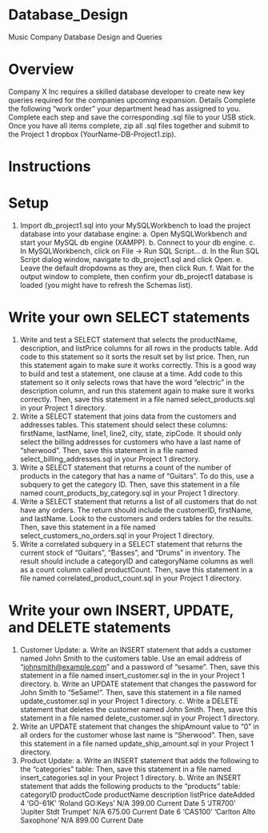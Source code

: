 # Database_Design
Music Company Database Design and Queries

# Overview
Company X Inc requires a skilled database developer to create new key queries required for the
companies upcoming expansion.
Details
Complete the following “work order” your department head has assigned to you. Complete each step
and save the corresponding .sql file to your USB stick. Once you have all items complete, zip all .sql files
together and submit to the Project 1 dropbox (YourName-DB-Project1.zip).

# Instructions

# Setup
1. Import db_project1.sql into your MySQLWorkbench to load the project database into your
database engine:
a. Open MySQLWorkbench and start your MySQL db engine (XAMPP).
b. Connect to your db engine.
c. In MySQLWorkbench, click on File -> Run SQL Script…
d. In the Run SQL Script dialog window, navigate to db_project1.sql and click Open.
e. Leave the default dropdowns as they are, then click Run.
f. Wait for the output window to complete, then confirm your db_project1 database is
loaded (you might have to refresh the Schemas list).

# Write your own SELECT statements
1. Write and test a SELECT statement that selects the productName, description, and listPrice
columns for all rows in the products table.
Add code to this statement so it sorts the result set by list price. Then, run this statement again
to make sure it works correctly. This is a good way to build and test a statement, one clause at a
time.
Add code to this statement so it only selects rows that have the word “electric” in the
description column, and run this statement again to make sure it works correctly. Then, save
this statement in a file named select_products.sql in your Project 1 directory.
2. Write a SELECT statement that joins data from the customers and addresses tables. This
statement should select these columns: firstName, lastName, line1, line2, city, state, zipCode. It
should only select the billing addresses for customers who have a last name of “sherwood”.
Then, save this statement in a file named select_billing_addresses.sql in your Project 1 directory.
3. Write a SELECT statement that returns a count of the number of products in the category that
has a name of “Guitars”. To do this, use a subquery to get the category ID. Then, save this
statement in a file named count_products_by_category.sql in your Project 1 directory.
4. Write a SELECT statement that returns a list of all customers that do not have any orders. The
return should include the customerID, firstName, and lastName. Look to the customers and
orders tables for the results. Then, save this statement in a file named
select_customers_no_orders.sql in your Project 1 directory.
5. Write a correlated subquery in a SELECT statement that returns the current stock of “Guitars”,
“Basses”, and “Drums” in inventory. The result should include a categoryID and categoryName
columns as well as a count column called productCount. Then, save this statement in a file
named correlated_product_count.sql in your Project 1 directory.

# Write your own INSERT, UPDATE, and DELETE statements
1. Customer Update:
a. Write an INSERT statement that adds a customer named John Smith to the customers
table. Use an email address of “johnsmith@example.com” and a password of “sesame”.
Then, save this statement in a file named insert_customer.sql in the in your Project 1
directory.
b. Write an UPDATE statement that changes the password for John Smith to “5e5ame!”.
Then, save this statement in a file named update_customer.sql in your Project 1
directory.
c. Write a DELETE statement that deletes the customer named John Smith. Then, save this
statement in a file named delete_customer.sql in your Project 1 directory.
2. Write an UPDATE statement that changes the shipAmount value to “0” in all orders for the
customer whose last name is “Sherwood”. Then, save this statement in a file named
update_ship_amount.sql in your Project 1 directory.
3. Product Update:
a. Write an INSERT statement that adds the following to the “categories” table:
Then, save this statement in a file named insert_categories.sql in your Project 1
directory.
b. Write an INSERT statement that adds the following products to the “products” table:
categoryID productCode productName description listPrice dateAdded
4 ‘GO-61K’ ‘Roland GO:Keys’ N/A 399.00 Current Date
5 ‘JTR700’ ‘Jupiter Stdt Trumpet’ N/A 675.00 Current Date
6 ‘CAS100’ ‘Carlton Alto Saxophone’ N/A 899.00 Current Date
